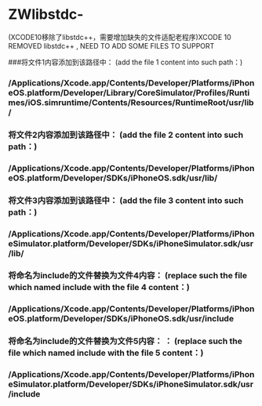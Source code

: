 # ZWlibstdc-
(XCODE10移除了libstdc++，需要增加缺失的文件适配老程序)XCODE 10 REMOVED libstdc++ , NEED TO ADD SOME FILES TO SUPPORT


###将文件1内容添加到该路径中： (add the file 1 content into such path：)
### /Applications/Xcode.app/Contents/Developer/Platforms/iPhoneOS.platform/Developer/Library/CoreSimulator/Profiles/Runtimes/iOS.simruntime/Contents/Resources/RuntimeRoot/usr/lib/

### 将文件2内容添加到该路径中： (add the file 2 content into such path：)
### /Applications/Xcode.app/Contents/Developer/Platforms/iPhoneOS.platform/Developer/SDKs/iPhoneOS.sdk/usr/lib/

### 将文件3内容添加到该路径中： (add the file 3 content into such path：)
### /Applications/Xcode.app/Contents/Developer/Platforms/iPhoneSimulator.platform/Developer/SDKs/iPhoneSimulator.sdk/usr/lib/

### 将命名为include的文件替换为文件4内容： (replace such the file which named include with  the file 4 content：)
### /Applications/Xcode.app/Contents/Developer/Platforms/iPhoneOS.platform/Developer/SDKs/iPhoneOS.sdk/usr/include

### 将命名为include的文件替换为文件5内容： ： (replace such the file which named include with  the file 5 content：)
### /Applications/Xcode.app/Contents/Developer/Platforms/iPhoneSimulator.platform/Developer/SDKs/iPhoneSimulator.sdk/usr/include
